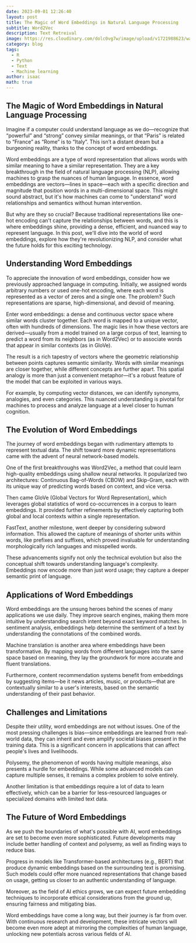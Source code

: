 ```yaml
---
date: 2023-09-01 12:26:40
layout: post
title: The Magic of Word Embeddings in Natural Language Processing
subtitle: Word2Vec
description: Text Retreival
image: https://res.cloudinary.com/dolc0vg7w/image/upload/v1721988623/waffle_2024/x9urcyp9c4grnlcufbph.png
category: blog
tags:
  - R
  - Python
  - Text
  - Machine learning
author: isaac
math: true
---
```


## The Magic of Word Embeddings in Natural Language Processing

Imagine if a computer could understand language as we do—recognize that “powerful” and “strong” convey similar meanings, or that “Paris” is related to “France” as “Rome” is to “Italy”. This isn’t a distant dream but a burgeoning reality, thanks to the concept of word embeddings.

Word embeddings are a type of word representation that allows words with similar meaning to have a similar representation. They are a key breakthrough in the field of natural language processing (NLP), allowing machines to grasp the nuances of human language. In essence, word embeddings are vectors—lines in space—each with a specific direction and magnitude that position words in a multi-dimensional space. This might sound abstract, but it's how machines can come to "understand" word relationships and semantics without human intervention.

But why are they so crucial? Because traditional representations like one-hot encoding can't capture the relationships between words, and this is where embeddings shine, providing a dense, efficient, and nuanced way to represent language. In this post, we'll dive into the world of word embeddings, explore how they're revolutionizing NLP, and consider what the future holds for this exciting technology.


## Understanding Word Embeddings

To appreciate the innovation of word embeddings, consider how we previously approached language in computing. Initially, we assigned words arbitrary numbers or used one-hot encoding, where each word is represented as a vector of zeros and a single one. The problem? Such representations are sparse, high-dimensional, and devoid of meaning.

Enter word embeddings: a dense and continuous vector space where similar words cluster together. Each word is mapped to a unique vector, often with hundreds of dimensions. The magic lies in how these vectors are derived—usually from a model trained on a large corpus of text, learning to predict a word from its neighbors (as in Word2Vec) or to associate words that appear in similar contexts (as in GloVe).

The result is a rich tapestry of vectors where the geometric relationship between points captures semantic similarity. Words with similar meanings are closer together, while different concepts are further apart. This spatial analogy is more than just a convenient metaphor—it's a robust feature of the model that can be exploited in various ways.

For example, by computing vector distances, we can identify synonyms, analogies, and even categories. This nuanced understanding is pivotal for machines to process and analyze language at a level closer to human cognition.

## The Evolution of Word Embeddings

The journey of word embeddings began with rudimentary attempts to represent textual data. The shift toward more dynamic representations came with the advent of neural network-based models.

One of the first breakthroughs was Word2Vec, a method that could learn high-quality embeddings using shallow neural networks. It popularized two architectures: Continuous Bag-of-Words (CBOW) and Skip-Gram, each with its unique way of predicting words based on context, and vice versa.

Then came GloVe (Global Vectors for Word Representation), which leverages global statistics of word co-occurrences in a corpus to learn embeddings. It provided further refinements by effectively capturing both global and local contexts within a single representation.

FastText, another milestone, went deeper by considering subword information. This allowed the capture of meanings of shorter units within words, like prefixes and suffixes, which proved invaluable for understanding morphologically rich languages and misspelled words.

These advancements signify not only the technical evolution but also the conceptual shift towards understanding language's complexity. Embeddings now encode more than just word usage; they capture a deeper semantic print of language.

## Applications of Word Embeddings

Word embeddings are the unsung heroes behind the scenes of many applications we use daily. They improve search engines, making them more intuitive by understanding search intent beyond exact keyword matches. In sentiment analysis, embeddings help determine the sentiment of a text by understanding the connotations of the combined words.

Machine translation is another area where embeddings have been transformative. By mapping words from different languages into the same space based on meaning, they lay the groundwork for more accurate and fluent translations.

Furthermore, content recommendation systems benefit from embeddings by suggesting items—be it news articles, music, or products—that are contextually similar to a user's interests, based on the semantic understanding of their past behavior.

## Challenges and Limitations

Despite their utility, word embeddings are not without issues. One of the most pressing challenges is bias—since embeddings are learned from real-world data, they can inherit and even amplify societal biases present in the training data. This is a significant concern in applications that can affect people's lives and livelihoods.

Polysemy, the phenomenon of words having multiple meanings, also presents a hurdle for embeddings. While some advanced models can capture multiple senses, it remains a complex problem to solve entirely.

Another limitation is that embeddings require a lot of data to learn effectively, which can be a barrier for less-resourced languages or specialized domains with limited text data.

## The Future of Word Embeddings

As we push the boundaries of what's possible with AI, word embeddings are set to become even more sophisticated. Future developments may include better handling of context and polysemy, as well as finding ways to reduce bias.

Progress in models like Transformer-based architectures (e.g., BERT) that produce dynamic embeddings based on the surrounding text is promising. Such models could offer more nuanced representations that change based on usage, getting us closer to an authentic understanding of language.

Moreover, as the field of AI ethics grows, we can expect future embedding techniques to incorporate ethical considerations from the ground up, ensuring fairness and mitigating bias.

Word embeddings have come a long way, but their journey is far from over. With continuous research and development, these intricate vectors will become even more adept at mirroring the complexities of human language, unlocking new potentials across various fields of AI.

